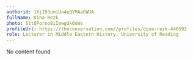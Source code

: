 ```yaml
---
authorid: 1XjI93umiUo4eQYMAaGWUA
fullName: Dina Rezk
photo: SttQPoroo8iIewgUk0oWs
profileUrl: https://theconversation.com//profiles/dina-rezk-446592
role: Lecturer in Middle Eastern History, University of Reading
---
```

No content found